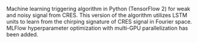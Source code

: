Machine learning triggering algorithm in Python (TensorFlow 2) for weak and noisy signal from CRES. This version of the algorithm utilizes LSTM units to learn from the chirping signature of CRES signal in Fourier space. MLFlow hyperparameter optimization with multi-GPU parallelization has been added.
